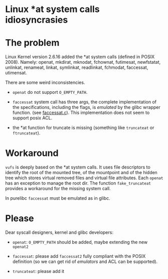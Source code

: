 Linux \*at system calls idiosyncrasies
====

# The problem
Linux Kernel version 2.6.16 added the \*at system calls (defined in POSIX 2008).
Namely: openat, mkdirat, mknodat, fchownat, futimesat, newfstatat, unlinkat, renameat,
linkat, symlinkat, readlinkat, fchmodat, faccessat, utimensat.

There are some weird inconsistencies.

* `openat` do not support `O_EMPTY_PATH`.

* `faccessat` system call has three args, the complete implementation of the
specifications, including the flags, is *emulated* by the glibc wrapper function.
(see [faccessat.c](https://sourceware.org/git/?p=glibc.git;a=blob;f=sysdeps/unix/sysv/linux/faccessat.c)).
This implementation does not seem to support posix ACL.

* the \*at function for truncate is missing (something like `truncateat` or
`ftruncateat`).

# Workaround

`vufs` is deeply based on the \*at system calls. It uses file descriptors to
identify the root of the mounted tree, of the mountpoint and of the hidden
tree which stores virtual removed files and virtual file attributes.
Each `openat` has an exception to manage the root dir.
The function `fake_truncateat` provides a workaround for the missing system call.

In purelibc `faccessat` must be emulated as in glibc.

# Please

Dear syscall designers, kernel and glibc developers:

* `openat`: `O_EMPTY_PATH` should be added, maybe extending the new `openat2`

* `faccessat`: please add `faccessat2` fully compliant with the POSIX definition
(so we can get rid of *emulators* and ACL can be supported).

* `truncateat`: please add it
